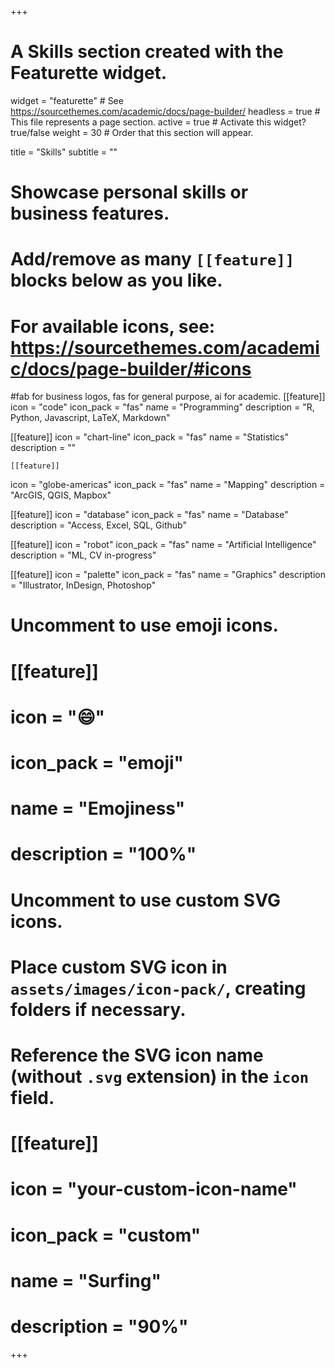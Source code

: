 +++
# A Skills section created with the Featurette widget.
widget = "featurette"  # See https://sourcethemes.com/academic/docs/page-builder/
headless = true  # This file represents a page section.
active = true  # Activate this widget? true/false
weight = 30  # Order that this section will appear.

title = "Skills"
subtitle = ""

# Showcase personal skills or business features.
# 
# Add/remove as many `[[feature]]` blocks below as you like.
# 
# For available icons, see: https://sourcethemes.com/academic/docs/page-builder/#icons
#fab for business logos, fas for general purpose, ai for academic.
[[feature]] 
  icon = "code"
  icon_pack = "fas"
  name = "Programming"
  description = "R, Python, Javascript, LaTeX, Markdown"
  
[[feature]]
  icon = "chart-line"
  icon_pack = "fas"
  name = "Statistics"
  description = ""  

  
    [[feature]]
  icon = "globe-americas"
  icon_pack = "fas"
  name = "Mapping"
  description = "ArcGIS, QGIS, Mapbox"
  
  [[feature]]
  icon = "database"
  icon_pack = "fas"
  name = "Database"
  description = "Access, Excel, SQL, Github"  
  
   [[feature]]
  icon = "robot"
  icon_pack = "fas"
  name = "Artificial Intelligence"
  description = "ML, CV in-progress"  
  
  
  [[feature]]
  icon = "palette"
  icon_pack = "fas"
  name = "Graphics"
  description = "Illustrator, InDesign, Photoshop"  

# Uncomment to use emoji icons.
# [[feature]]
#  icon = ":smile:"
#  icon_pack = "emoji"
#  name = "Emojiness"
#  description = "100%"  

# Uncomment to use custom SVG icons.
# Place custom SVG icon in `assets/images/icon-pack/`, creating folders if necessary.
# Reference the SVG icon name (without `.svg` extension) in the `icon` field.
# [[feature]]
#  icon = "your-custom-icon-name"
#  icon_pack = "custom"
#  name = "Surfing"
#  description = "90%"

+++
